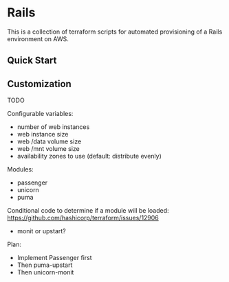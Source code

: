 # Rails

This is a collection of terraform scripts for automated provisioning of a Rails environment on AWS.

## Quick Start

## Customization

TODO

Configurable variables:
- number of web instances
- web instance size
- web /data volume size
- web /mnt volume size
- availability zones to use (default: distribute evenly)

Modules:
- passenger
- unicorn
- puma

Conditional code to determine if a module will be loaded:
https://github.com/hashicorp/terraform/issues/12906

- monit or upstart?

Plan:
- Implement Passenger first
- Then puma-upstart
- Then unicorn-monit
